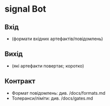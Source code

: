 # signal Bot

## Вхід
- (формати вхідних артефактів/повідомлень)

## Вихід
- (які артефакти повертає; коротко)

## Контракт
- Формат повідомлень: див. /docs/formats.md
- Толеранси/ліміти: див. /docs/gates.md
